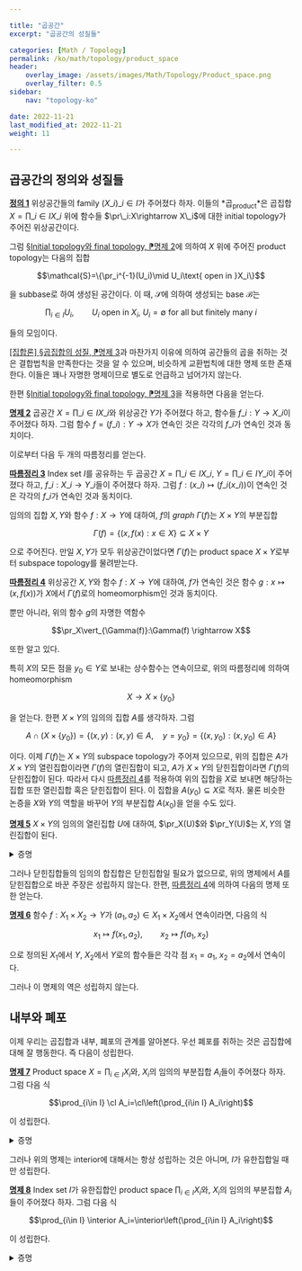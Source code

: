 ```yaml
---

title: "곱공간"
excerpt: "곱공간의 성질들"

categories: [Math / Topology]
permalink: /ko/math/topology/product_space
header:
    overlay_image: /assets/images/Math/Topology/Product_space.png
    overlay_filter: 0.5
sidebar: 
    nav: "topology-ko"

date: 2022-11-21
last_modified_at: 2022-11-21
weight: 11

---
```


## 곱공간의 정의와 성질들

<div class="definition" markdown="1">

<ins id="def1">**정의 1**</ins> 위상공간들의 family $(X\_i)\_{i\in I}$가 주어졌다 하자. 이들의 *곱<sub>product</sub>*은 곱집합 $X=\prod\_{i\in I}X\_i$ 위에 함수들 $\pr\_i:X\rightarrow X\_i$에 대한 initial topology가 주어진 위상공간이다.

</div>

그럼 [§Initial topology와 final topology, ⁋명제 2](/ko/math/topology/initial_and_final_topology#prop2)에 의하여 $X$ 위에 주어진 product topology는 다음의 집합

$$\mathcal{S}=\{\pr_i^{-1}(U_i)\mid U_i\text{ open in }X_i\}$$

을 subbase로 하여 생성된 공간이다. 이 때, $\mathcal{S}$에 의하여 생성되는 base $\mathcal{B}$는 

$$\prod_{i\in I} U_i,\qquad \text{$U_i$ open in $X_i$, $U_i=\emptyset$ for all but finitely many $i$}$$

들의 모임이다. 

[\[집합론\] §곱집합의 성질, ⁋명제 3](/ko/math/set_theory/property_of_products#prop3)과 마찬가지 이유에 의하여 공간들의 곱을 취하는 것은 결합법칙을 만족한다는 것을 알 수 있으며, 비슷하게 교환법칙에 대한 명제 또한 존재한다. 이들은 꽤나 자명한 명제이므로 별도로 언급하고 넘어가지 않는다.

한편 [§Initial topology와 final topology, ⁋명제 3](/ko/math/topology/initial_and_final_topology#prop3)을 적용하면 다음을 얻는다.

<div class="proposition" markdown="1">

<ins id="prop2">**명제 2**</ins> 곱공간 $X=\prod\_{i\in I}X\_i$와 위상공간 $Y$가 주어졌다 하고, 함수들 $f\_i:Y\rightarrow X\_i$이 주어졌다 하자. 그럼 함수 $f=(f\_i): Y\rightarrow X$가 연속인 것은 각각의 $f\_i$가 연속인 것과 동치이다.

</div>

이로부터 다음 두 개의 따름정리를 얻는다. 

<div class="proposition" markdown="1">

<ins id="cor3">**따름정리 3**</ins> Index set $I$를 공유하는 두 곱공간 $X=\prod\_{i\in I}X\_i$, $Y=\prod\_{i\in I}Y\_i$이 주어졌다 하고, $f\_i:X\_i\rightarrow Y\_i$들이 주어졌다 하자. 그럼 $f:(x\_i)\mapsto (f\_i(x\_i))$이 연속인 것은 각각의 $f\_i$가 연속인 것과 동치이다.

</div>

임의의 집합 $X, Y$와 함수 $f:X \rightarrow Y$에 대하여, $f$의 *graph* $\Gamma(f)$는 $X\times Y$의 부분집합

$$\Gamma(f)=\{(x,f(x): x\in X\}\subseteq X\times Y$$

으로 주어진다. 만일 $X, Y$가 모두 위상공간이었다면 $\Gamma(f)$는 product space $X\times Y$로부터 subspace topology를 물려받는다.

<div class="proposition" markdown="1">

<ins id="cor4">**따름정리 4**</ins> 위상공간 $X,Y$와 함수 $f:X\rightarrow Y$에 대하여, $f$가 연속인 것은 함수 $g:x\mapsto (x,f(x))$가 $X$에서 $\Gamma(f)$로의 homeomorphism인 것과 동치이다.

</div>

뿐만 아니라, 위의 함수 $g$의 자명한 역함수

$$\pr_X\vert_{\Gamma(f)}:\Gamma(f) \rightarrow X$$

또한 알고 있다. 

특히 $X$의 모든 점을 $y_0\in Y$로 보내는 상수함수는 연속이므로, 위의 따름정리에 의하여 homeomorphism

$$X\rightarrow X\times\{y_0\}$$

을 얻는다. 한편 $X\times Y$의 임의의 집합 $A$를 생각하자. 그럼 

$$A\cap (X\times \{y_0\})=\{(x,y): (x,y)\in A,\quad y=y_0\}=\{(x,y_0): (x,y_0)\in A\}$$

이다. 이제 $\Gamma(f)$는 $X\times Y$의 subspace topology가 주어져 있으므로, 위의 집합은 $A$가 $X\times Y$의 열린집합이라면 $\Gamma(f)$의 열린집합이 되고, $A$가 $X\times Y$의 닫힌집합이라면 $\Gamma(f)$의 닫힌집합이 된다. 따라서 다시 [따름정리 4](#cor4)를 적용하여 위의 집합을 $X$로 보내면 해당하는 집합 또한 열린집합 혹은 닫힌집합이 된다. 이 집합을 $A(y_0)\subseteq X$로 적자. 물론 비슷한 논증을 $X$와 $Y$의 역할을 바꾸어 $Y$의 부분집합 $A(x_0)$을 얻을 수도 있다. 

<div class="proposition" markdown="1">

<ins id="prop5">**명제 5**</ins> $X\times Y$의 임의의 열린집합 $U$에 대하여, $\pr_X(U)$와 $\pr_Y(U)$는 $X,Y$의 열린집합이 된다.  

</div>
<details class="proof" markdown="1">
<summary>증명</summary>

위의 논증과 다음 식

$$\pr_X(U)=\bigcup_{y\in Y} U(y),\qquad \pr_Y(U)=\bigcup_{x\in X} U(x)$$

으로부터 자명하다. 

</details>

그러나 닫힌집합들의 임의의 합집합은 닫힌집합일 필요가 없으므로, 위의 명제에서 $A$를 닫힌집합으로 바꾼 주장은 성립하지 않는다. 한편, [따름정리 4](#cor4)에 의하여 다음의 명제 또한 얻는다. 

<div class="proposition" markdown="1">

<ins id="prop6">**명제 6**</ins> 함수 $f:X_1\times X_2 \rightarrow Y$가 $(a_1,a_2)\in X_1\times X_2$에서 연속이라면, 다음의 식

$$x_1\mapsto f(x_1, a_2),\qquad x_2\mapsto f(a_1,x_2)$$

으로 정의된 $X_1$에서 $Y$, $X_2$에서 $Y$로의 함수들은 각각 점 $x_1=a_1$, $x_2=a_2$에서 연속이다. 

</div>

그러나 이 명제의 역은 성립하지 않는다. 

## 내부와 폐포

이제 우리는 곱집합과 내부, 폐포의 관계를 알아본다. 우선 폐포를 취하는 것은 곱집합에 대해 잘 행동한다. 즉 다음이 성립한다. 

<div class="proposition" markdown="1">

<ins id="prop7">**명제 7**</ins> Product space $X=\prod_{i\in I} X_i$와, $X_i$의 임의의 부분집합 $A_i$들이 주어졌다 하자. 그럼 다음 식

$$\prod_{i\in I} \cl A_i=\cl\left(\prod_{i\in I} A_i\right)$$

이 성립한다. 

</div>
<details class="proof" markdown="1">
<summary>증명</summary>



</details>

그러나 위의 명제는 interior에 대해서는 항상 성립하는 것은 아니며, $I$가 유한집합일 때만 성립한다.

<div class="proposition" markdown="1">

<ins id="prop8">**명제 8**</ins> Index set $I$가 유한집합인 product space $\prod_{i\in I} X_i$와, $X_i$의 임의의 부분집합 $A_i$들이 주어졌다 하자. 그럼 다음 식

$$\prod_{i\in I} \interior A_i=\interior\left(\prod_{i\in I} A_i\right)$$

이 성립한다. 

</div>
<details class="proof" markdown="1">
<summary>증명</summary>



</details>